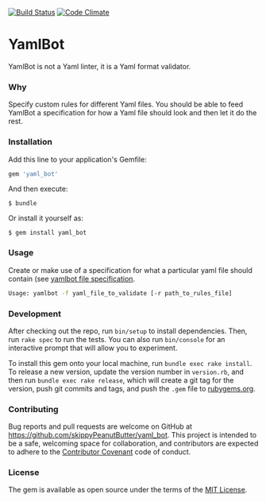 [![Build Status](https://travis-ci.org/skippyPeanutButter/yaml_bot.svg?branch=master)](https://travis-ci.org/skippyPeanutButter/yaml_bot)
[![Code Climate](https://codeclimate.com/github/skippyPeanutButter/yaml_bot/badges/gpa.svg)](https://codeclimate.com/github/skippyPeanutButter/yaml_bot)

# YamlBot

YamlBot is not a Yaml linter, it is a Yaml format validator.


### Why

Specify custom rules for different Yaml files.  You should be able to feed
YamlBot a specification for how a Yaml file should look and then let it do the
rest.

### Installation

Add this line to your application's Gemfile:

```ruby
gem 'yaml_bot'
```

And then execute:

    $ bundle

Or install it yourself as:

    $ gem install yaml_bot

### Usage

Create or make use of a specification for what a particular yaml file should
contain (see [yamlbot file specification][yamlbot-spec].

```bash
Usage: yamlbot -f yaml_file_to_validate [-r path_to_rules_file]
```

### Development

After checking out the repo, run `bin/setup` to install dependencies. Then, run
`rake spec` to run the tests. You can also run `bin/console` for an interactive
prompt that will allow you to experiment.

To install this gem onto your local machine, run `bundle exec rake install`. To
release a new version, update the version number in `version.rb`, and then run
`bundle exec rake release`, which will create a git tag for the version, push
git commits and tags, and push the `.gem` file to
[rubygems.org](https://rubygems.org).

### Contributing

Bug reports and pull requests are welcome on GitHub at
https://github.com/skippyPeanutButter/yaml_bot. This project is intended to be a
safe, welcoming space for collaboration, and contributors are expected to adhere
to the [Contributor Covenant](http://contributor-covenant.org) code of conduct.


### License

The gem is available as open source under the terms of the [MIT
License](http://opensource.org/licenses/MIT).

[yamlbot-spec]: https://github.com/skippyPeanutButter/yaml_bot/wiki/Rules-file-specification
